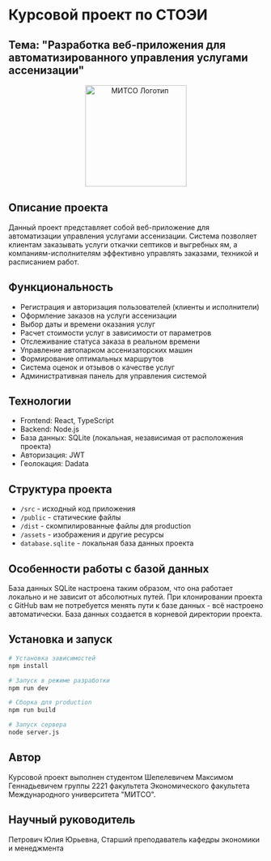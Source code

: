 # Курсовой проект по СТОЭИ
## Тема: "Разработка веб-приложения для автоматизированного управления услугами ассенизации"

<div align="center">
  <img src="./src/assets/images/mitso-logo.png" alt="МИТСО Логотип" width="200">
</div>

## Описание проекта
Данный проект представляет собой веб-приложение для автоматизации управления услугами ассенизации. Система позволяет клиентам заказывать услуги откачки септиков и выгребных ям, а компаниям-исполнителям эффективно управлять заказами, техникой и расписанием работ.

## Функциональность
- Регистрация и авторизация пользователей (клиенты и исполнители)
- Оформление заказов на услуги ассенизации
- Выбор даты и времени оказания услуг
- Расчет стоимости услуг в зависимости от параметров
- Отслеживание статуса заказа в реальном времени
- Управление автопарком ассенизаторских машин
- Формирование оптимальных маршрутов
- Система оценок и отзывов о качестве услуг
- Административная панель для управления системой

## Технологии
- Frontend: React, TypeScript
- Backend: Node.js
- База данных: SQLite (локальная, независимая от расположения проекта)
- Авторизация: JWT
- Геолокация: Dadata

## Структура проекта
- `/src` - исходный код приложения
- `/public` - статические файлы
- `/dist` - скомпилированные файлы для production
- `/assets` - изображения и другие ресурсы
- `database.sqlite` - локальная база данных проекта

## Особенности работы с базой данных
База данных SQLite настроена таким образом, что она работает локально и не зависит от абсолютных путей. При клонировании проекта с GitHub вам не потребуется менять пути к базе данных - всё настроено автоматически. База данных создается в корневой директории проекта.

## Установка и запуск
```bash
# Установка зависимостей
npm install

# Запуск в режиме разработки
npm run dev

# Сборка для production
npm run build

# Запуск сервера
node server.js
```

## Автор
Курсовой проект выполнен студентом Шепелевичем Максимом Геннадьевичем группы 2221 факультета Экономического факультета Международного университета "МИТСО".

## Научный руководитель
Петрович Юлия Юрьевна, Старший преподаватель кафедры экономики и менеджмента